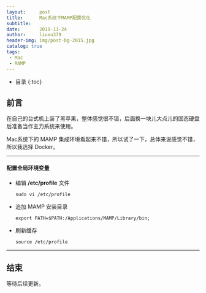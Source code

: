 ```yaml
---
layout:     post
title:      Mac系统下MAMP配置优化
subtitle:   
date:       2019-11-24
author:     liuxu379
header-img: img/post-bg-2015.jpg
catalog: true
tags:
 - Mac
 - MAMP
---
```


* 目录
  {:toc}

## 前言

在自己的台式机上装了黑苹果，整体感觉很不错，后面换一块儿大点儿的固态硬盘后准备当作主力系统来使用。

Mac系统下的 MAMP 集成环境看起来不错，所以试了一下，总体来说感觉不错，所以我选择 Docker。

***

#### 配置全局环境变量

- 编辑 **/etc/profile** 文件

  `sudo vi /etc/profile`

- 追加 MAMP 安装目录

  `export PATH=$PATH:/Applications/MAMP/Library/bin;`

- 刷新缓存

  `source /etc/profile`

***

## 结束

等待后续更新。